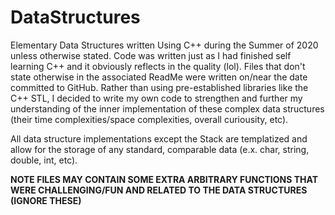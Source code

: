 # DataStructures
Elementary Data Structures written Using C++ during the Summer of 2020 unless otherwise stated. Code was written just as I had finished self learning C++ and it obviously reflects in the quality (lol). Files that don't state otherwise in the associated ReadMe were written on/near the date committed to GitHub.  Rather than using pre-established libraries like the C++ STL, I decided to write my own code to strengthen and further my understanding of the inner implementation of these complex data structures (their time complexities/space complexities, overall curiousity, etc). 

All data structure implementations except the Stack are templatized and allow for the storage of any standard, comparable data (e.x. char, string, double, int, etc).  

**NOTE FILES MAY CONTAIN SOME EXTRA ARBITRARY FUNCTIONS THAT WERE CHALLENGING/FUN AND RELATED TO THE DATA STRUCTURES (IGNORE THESE)**
